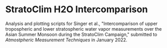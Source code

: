 # StratoClim H2O Intercomparison

Analysis and plotting scripts for Singer et al., "Intercomparison of upper tropospheric and lower stratospheric water vapor measurements over the Asian Summer Monsoon during the StratoClim Campaign," submitted to _Atmostpheric Measurement Techniques_ in January 2022.
